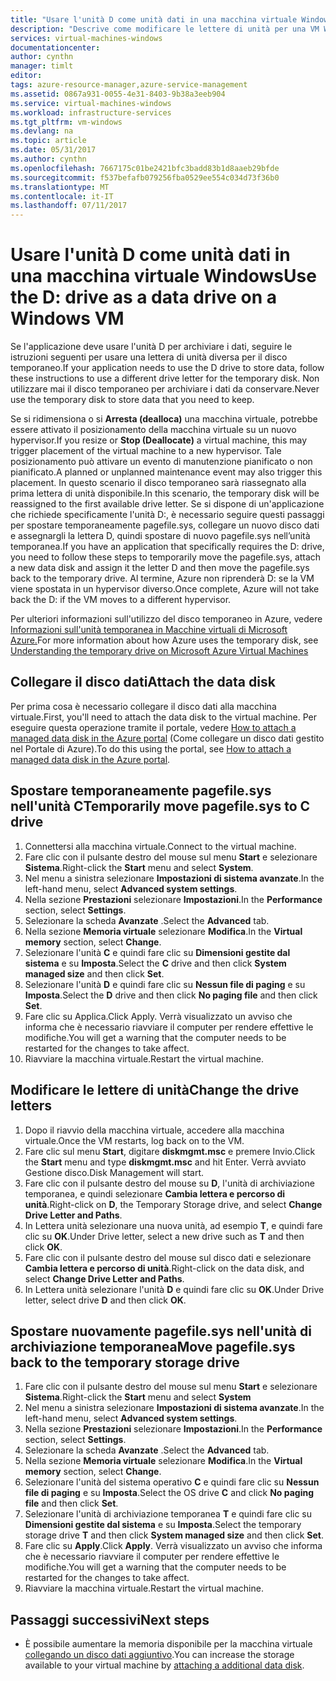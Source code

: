 ```yaml
---
title: "Usare l'unità D come unità dati in una macchina virtuale Windows | Microsoft Docs"
description: "Descrive come modificare le lettere di unità per una VM Windows, in modo da poter usare l'unità D: come unità dati."
services: virtual-machines-windows
documentationcenter: 
author: cynthn
manager: timlt
editor: 
tags: azure-resource-manager,azure-service-management
ms.assetid: 0867a931-0055-4e31-8403-9b38a3eeb904
ms.service: virtual-machines-windows
ms.workload: infrastructure-services
ms.tgt_pltfrm: vm-windows
ms.devlang: na
ms.topic: article
ms.date: 05/31/2017
ms.author: cynthn
ms.openlocfilehash: 7667175c01be2421bfc3badd83b1d8aaeb29bfde
ms.sourcegitcommit: f537befafb079256fba0529ee554c034d73f36b0
ms.translationtype: MT
ms.contentlocale: it-IT
ms.lasthandoff: 07/11/2017
---
```

# <a name="use-the-d-drive-as-a-data-drive-on-a-windows-vm"></a><span data-ttu-id="9c1e8-103">Usare l'unità D come unità dati in una macchina virtuale Windows</span><span class="sxs-lookup"><span data-stu-id="9c1e8-103">Use the D: drive as a data drive on a Windows VM</span></span>
<span data-ttu-id="9c1e8-104">Se l'applicazione deve usare l'unità D per archiviare i dati, seguire le istruzioni seguenti per usare una lettera di unità diversa per il disco temporaneo.</span><span class="sxs-lookup"><span data-stu-id="9c1e8-104">If your application needs to use the D drive to store data, follow these instructions to use a different drive letter for the temporary disk.</span></span> <span data-ttu-id="9c1e8-105">Non utilizzare mai il disco temporaneo per archiviare i dati da conservare.</span><span class="sxs-lookup"><span data-stu-id="9c1e8-105">Never use the temporary disk to store data that you need to keep.</span></span>

<span data-ttu-id="9c1e8-106">Se si ridimensiona o si **Arresta (dealloca)** una macchina virtuale, potrebbe essere attivato il posizionamento della macchina virtuale su un nuovo hypervisor.</span><span class="sxs-lookup"><span data-stu-id="9c1e8-106">If you resize or **Stop (Deallocate)** a virtual machine, this may trigger placement of the virtual machine to a new hypervisor.</span></span> <span data-ttu-id="9c1e8-107">Tale posizionamento può attivare un evento di manutenzione pianificato o non pianificato.</span><span class="sxs-lookup"><span data-stu-id="9c1e8-107">A planned or unplanned maintenance event may also trigger this placement.</span></span> <span data-ttu-id="9c1e8-108">In questo scenario il disco temporaneo sarà riassegnato alla prima lettera di unità disponibile.</span><span class="sxs-lookup"><span data-stu-id="9c1e8-108">In this scenario, the temporary disk will be reassigned to the first available drive letter.</span></span> <span data-ttu-id="9c1e8-109">Se si dispone di un'applicazione che richiede specificamente l'unità D:, è necessario seguire questi passaggi per spostare temporaneamente pagefile.sys, collegare un nuovo disco dati e assegnargli la lettera D, quindi spostare di nuovo pagefile.sys nell’unità temporanea.</span><span class="sxs-lookup"><span data-stu-id="9c1e8-109">If you have an application that specifically requires the D: drive, you need to follow these steps to temporarily move the pagefile.sys, attach a new data disk and assign it the letter D and then move the pagefile.sys back to the temporary drive.</span></span> <span data-ttu-id="9c1e8-110">Al termine, Azure non riprenderà D: se la VM viene spostata in un hypervisor diverso.</span><span class="sxs-lookup"><span data-stu-id="9c1e8-110">Once complete, Azure will not take back the D: if the VM moves to a different hypervisor.</span></span>

<span data-ttu-id="9c1e8-111">Per ulteriori informazioni sull'utilizzo del disco temporaneo in Azure, vedere [Informazioni sull'unità temporanea in Macchine virtuali di Microsoft Azure.](https://blogs.msdn.microsoft.com/mast/2013/12/06/understanding-the-temporary-drive-on-windows-azure-virtual-machines/)</span><span class="sxs-lookup"><span data-stu-id="9c1e8-111">For more information about how Azure uses the temporary disk, see [Understanding the temporary drive on Microsoft Azure Virtual Machines](https://blogs.msdn.microsoft.com/mast/2013/12/06/understanding-the-temporary-drive-on-windows-azure-virtual-machines/)</span></span>

## <a name="attach-the-data-disk"></a><span data-ttu-id="9c1e8-112">Collegare il disco dati</span><span class="sxs-lookup"><span data-stu-id="9c1e8-112">Attach the data disk</span></span>
<span data-ttu-id="9c1e8-113">Per prima cosa è necessario collegare il disco dati alla macchina virtuale.</span><span class="sxs-lookup"><span data-stu-id="9c1e8-113">First, you'll need to attach the data disk to the virtual machine.</span></span> <span data-ttu-id="9c1e8-114">Per eseguire questa operazione tramite il portale, vedere [How to attach a managed data disk in the Azure portal](attach-managed-disk-portal.md) (Come collegare un disco dati gestito nel Portale di Azure).</span><span class="sxs-lookup"><span data-stu-id="9c1e8-114">To do this using the portal, see [How to attach a managed data disk in the Azure portal](attach-managed-disk-portal.md).</span></span>

## <a name="temporarily-move-pagefilesys-to-c-drive"></a><span data-ttu-id="9c1e8-115">Spostare temporaneamente pagefile.sys nell'unità C</span><span class="sxs-lookup"><span data-stu-id="9c1e8-115">Temporarily move pagefile.sys to C drive</span></span>
1. <span data-ttu-id="9c1e8-116">Connettersi alla macchina virtuale.</span><span class="sxs-lookup"><span data-stu-id="9c1e8-116">Connect to the virtual machine.</span></span> 
2. <span data-ttu-id="9c1e8-117">Fare clic con il pulsante destro del mouse sul menu **Start** e selezionare **Sistema**.</span><span class="sxs-lookup"><span data-stu-id="9c1e8-117">Right-click the **Start** menu and select **System**.</span></span>
3. <span data-ttu-id="9c1e8-118">Nel menu a sinistra selezionare **Impostazioni di sistema avanzate**.</span><span class="sxs-lookup"><span data-stu-id="9c1e8-118">In the left-hand menu, select **Advanced system settings**.</span></span>
4. <span data-ttu-id="9c1e8-119">Nella sezione **Prestazioni** selezionare **Impostazioni**.</span><span class="sxs-lookup"><span data-stu-id="9c1e8-119">In the **Performance** section, select **Settings**.</span></span>
5. <span data-ttu-id="9c1e8-120">Selezionare la scheda **Avanzate** .</span><span class="sxs-lookup"><span data-stu-id="9c1e8-120">Select the **Advanced** tab.</span></span>
6. <span data-ttu-id="9c1e8-121">Nella sezione **Memoria virtuale** selezionare **Modifica**.</span><span class="sxs-lookup"><span data-stu-id="9c1e8-121">In the **Virtual memory** section, select **Change**.</span></span>
7. <span data-ttu-id="9c1e8-122">Selezionare l'unità **C** e quindi fare clic su **Dimensioni gestite dal sistema** e su **Imposta**.</span><span class="sxs-lookup"><span data-stu-id="9c1e8-122">Select the **C** drive and then click **System managed size** and then click **Set**.</span></span>
8. <span data-ttu-id="9c1e8-123">Selezionare l'unità **D** e quindi fare clic su **Nessun file di paging** e su **Imposta**.</span><span class="sxs-lookup"><span data-stu-id="9c1e8-123">Select the **D** drive and then click **No paging file** and then click **Set**.</span></span>
9. <span data-ttu-id="9c1e8-124">Fare clic su Applica.</span><span class="sxs-lookup"><span data-stu-id="9c1e8-124">Click Apply.</span></span> <span data-ttu-id="9c1e8-125">Verrà visualizzato un avviso che informa che è necessario riavviare il computer per rendere effettive le modifiche.</span><span class="sxs-lookup"><span data-stu-id="9c1e8-125">You will get a warning that the computer needs to be restarted for the changes to take affect.</span></span>
10. <span data-ttu-id="9c1e8-126">Riavviare la macchina virtuale.</span><span class="sxs-lookup"><span data-stu-id="9c1e8-126">Restart the virtual machine.</span></span>

## <a name="change-the-drive-letters"></a><span data-ttu-id="9c1e8-127">Modificare le lettere di unità</span><span class="sxs-lookup"><span data-stu-id="9c1e8-127">Change the drive letters</span></span>
1. <span data-ttu-id="9c1e8-128">Dopo il riavvio della macchina virtuale, accedere alla macchina virtuale.</span><span class="sxs-lookup"><span data-stu-id="9c1e8-128">Once the VM restarts, log back on to the VM.</span></span>
2. <span data-ttu-id="9c1e8-129">Fare clic sul menu **Start**, digitare **diskmgmt.msc** e premere Invio.</span><span class="sxs-lookup"><span data-stu-id="9c1e8-129">Click the **Start** menu and type **diskmgmt.msc** and hit Enter.</span></span> <span data-ttu-id="9c1e8-130">Verrà avviato Gestione disco.</span><span class="sxs-lookup"><span data-stu-id="9c1e8-130">Disk Management will start.</span></span>
3. <span data-ttu-id="9c1e8-131">Fare clic con il pulsante destro del mouse su **D**, l'unità di archiviazione temporanea, e quindi selezionare **Cambia lettera e percorso di unità**.</span><span class="sxs-lookup"><span data-stu-id="9c1e8-131">Right-click on **D**, the Temporary Storage drive, and select **Change Drive Letter and Paths**.</span></span>
4. <span data-ttu-id="9c1e8-132">In Lettera unità selezionare una nuova unità, ad esempio **T**, e quindi fare clic su **OK**.</span><span class="sxs-lookup"><span data-stu-id="9c1e8-132">Under Drive letter, select a new drive such as **T** and then click **OK**.</span></span> 
5. <span data-ttu-id="9c1e8-133">Fare clic con il pulsante destro del mouse sul disco dati e selezionare **Cambia lettera e percorso di unità**.</span><span class="sxs-lookup"><span data-stu-id="9c1e8-133">Right-click on the data disk, and select **Change Drive Letter and Paths**.</span></span>
6. <span data-ttu-id="9c1e8-134">In Lettera unità selezionare l'unità **D** e quindi fare clic su **OK**.</span><span class="sxs-lookup"><span data-stu-id="9c1e8-134">Under Drive letter, select drive **D** and then click **OK**.</span></span> 

## <a name="move-pagefilesys-back-to-the-temporary-storage-drive"></a><span data-ttu-id="9c1e8-135">Spostare nuovamente pagefile.sys nell'unità di archiviazione temporanea</span><span class="sxs-lookup"><span data-stu-id="9c1e8-135">Move pagefile.sys back to the temporary storage drive</span></span>
1. <span data-ttu-id="9c1e8-136">Fare clic con il pulsante destro del mouse sul menu **Start** e selezionare **Sistema**.</span><span class="sxs-lookup"><span data-stu-id="9c1e8-136">Right-click the **Start** menu and select **System**</span></span>
2. <span data-ttu-id="9c1e8-137">Nel menu a sinistra selezionare **Impostazioni di sistema avanzate**.</span><span class="sxs-lookup"><span data-stu-id="9c1e8-137">In the left-hand menu, select **Advanced system settings**.</span></span>
3. <span data-ttu-id="9c1e8-138">Nella sezione **Prestazioni** selezionare **Impostazioni**.</span><span class="sxs-lookup"><span data-stu-id="9c1e8-138">In the **Performance** section, select **Settings**.</span></span>
4. <span data-ttu-id="9c1e8-139">Selezionare la scheda **Avanzate** .</span><span class="sxs-lookup"><span data-stu-id="9c1e8-139">Select the **Advanced** tab.</span></span>
5. <span data-ttu-id="9c1e8-140">Nella sezione **Memoria virtuale** selezionare **Modifica**.</span><span class="sxs-lookup"><span data-stu-id="9c1e8-140">In the **Virtual memory** section, select **Change**.</span></span>
6. <span data-ttu-id="9c1e8-141">Selezionare l'unità del sistema operativo **C** e quindi fare clic su **Nessun file di paging** e su **Imposta**.</span><span class="sxs-lookup"><span data-stu-id="9c1e8-141">Select the OS drive **C** and click **No paging file** and then click **Set**.</span></span>
7. <span data-ttu-id="9c1e8-142">Selezionare l'unità di archiviazione temporanea **T** e quindi fare clic su **Dimensioni gestite dal sistema** e su **Imposta**.</span><span class="sxs-lookup"><span data-stu-id="9c1e8-142">Select the temporary storage drive **T** and then click **System managed size** and then click **Set**.</span></span>
8. <span data-ttu-id="9c1e8-143">Fare clic su **Apply**.</span><span class="sxs-lookup"><span data-stu-id="9c1e8-143">Click **Apply**.</span></span> <span data-ttu-id="9c1e8-144">Verrà visualizzato un avviso che informa che è necessario riavviare il computer per rendere effettive le modifiche.</span><span class="sxs-lookup"><span data-stu-id="9c1e8-144">You will get a warning that the computer needs to be restarted for the changes to take affect.</span></span>
9. <span data-ttu-id="9c1e8-145">Riavviare la macchina virtuale.</span><span class="sxs-lookup"><span data-stu-id="9c1e8-145">Restart the virtual machine.</span></span>

## <a name="next-steps"></a><span data-ttu-id="9c1e8-146">Passaggi successivi</span><span class="sxs-lookup"><span data-stu-id="9c1e8-146">Next steps</span></span>
* <span data-ttu-id="9c1e8-147">È possibile aumentare la memoria disponibile per la macchina virtuale [collegando un disco dati aggiuntivo](attach-managed-disk-portal.md).</span><span class="sxs-lookup"><span data-stu-id="9c1e8-147">You can increase the storage available to your virtual machine by [attaching a additional data disk](attach-managed-disk-portal.md).</span></span>

